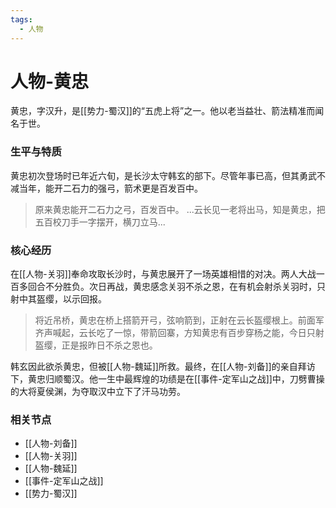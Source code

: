 ```yaml
---
tags:
  - 人物
---
```

# 人物-黄忠

黄忠，字汉升，是[[势力-蜀汉]]的“五虎上将”之一。他以老当益壮、箭法精准而闻名于世。

### 生平与特质

黄忠初次登场时已年近六旬，是长沙太守韩玄的部下。尽管年事已高，但其勇武不减当年，能开二石力的强弓，箭术更是百发百中。

> 原来黄忠能开二石力之弓，百发百中。
> ...云长见一老将出马，知是黄忠，把五百校刀手一字摆开，横刀立马...

### 核心经历

在[[人物-关羽]]奉命攻取长沙时，与黄忠展开了一场英雄相惜的对决。两人大战一百多回合不分胜负。次日再战，黄忠感念关羽不杀之恩，在有机会射杀关羽时，只射中其盔缨，以示回报。

> 将近吊桥，黄忠在桥上搭箭开弓，弦响箭到，正射在云长盔缨根上。前面军齐声喊起，云长吃了一惊，带箭回寨，方知黄忠有百步穿杨之能，今日只射盔缨，正是报昨日不杀之恩也。

韩玄因此欲杀黄忠，但被[[人物-魏延]]所救。最终，在[[人物-刘备]]的亲自拜访下，黄忠归顺蜀汉。他一生中最辉煌的功绩是在[[事件-定军山之战]]中，刀劈曹操的大将夏侯渊，为夺取汉中立下了汗马功劳。

### 相关节点
- [[人物-刘备]]
- [[人物-关羽]]
- [[人物-魏延]]
- [[事件-定军山之战]]
- [[势力-蜀汉]]
